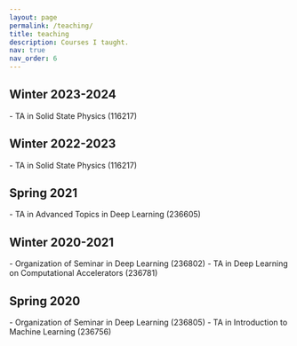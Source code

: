 ```yaml
---
layout: page
permalink: /teaching/
title: teaching
description: Courses I taught.
nav: true
nav_order: 6
---
```


<h2 class="year">Winter 2023-2024</h2>
- TA in Solid State Physics (116217)
<h2 class="year">Winter 2022-2023</h2>
- TA in Solid State Physics (116217)
<h2 class="year">Spring 2021</h2>
- TA in Advanced Topics in Deep Learning (236605)
<h2 class="year">Winter 2020-2021</h2>
- Organization of Seminar in Deep Learning (236802)
- TA in Deep Learning on Computational Accelerators (236781)
<h2 class="year">Spring 2020</h2>
- Organization of Seminar in Deep Learning (236805)
- TA in Introduction to Machine Learning (236756)
